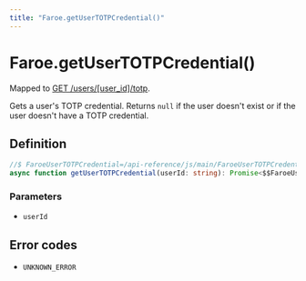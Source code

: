 ```yaml
---
title: "Faroe.getUserTOTPCredential()"
---
```


# Faroe.getUserTOTPCredential()

Mapped to [GET /users/\[user_id\]/totp](/api-reference/rest/endpoints/get_users_userid_totp).

Gets a user's TOTP credential. Returns `null` if the user doesn't exist or if the user doesn't have a TOTP credential.

## Definition

```ts
//$ FaroeUserTOTPCredential=/api-reference/js/main/FaroeUserTOTPCredential
async function getUserTOTPCredential(userId: string): Promise<$$FaroeUserTOTPCredential | null>
```

### Parameters

- `userId`

## Error codes

- `UNKNOWN_ERROR`
